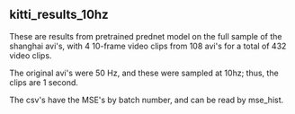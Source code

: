 ## kitti_results_10hz

These are results from pretrained prednet model on the full sample of the shanghai avi's, 
with 4 10-frame video clips from 108 avi's for a total of 432 video clips.

The original avi's were 50 Hz, and these were sampled at 10hz; thus, the clips are 1 second.

The csv's have the MSE's by batch number, and can be read by mse_hist.



